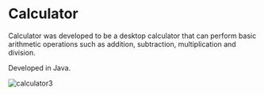 # Calculator

Calculator was developed to be a desktop calculator that can perform basic arithmetic operations such as addition, subtraction, multiplication and division.

Developed in Java.

![calculator3](https://user-images.githubusercontent.com/110068135/190441338-5db48452-5de0-4829-ada8-474c2d924d56.png)
